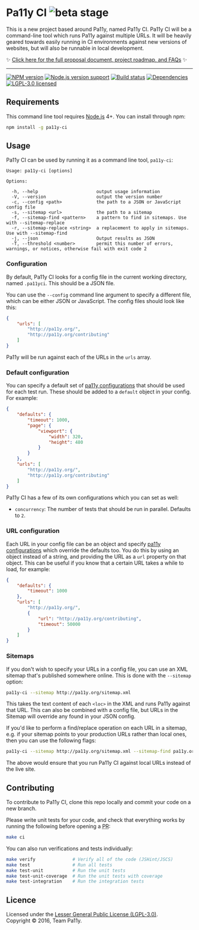 
# Pa11y CI ![beta stage][status-badge]

This is a new project based around Pa11y, named Pa11y CI. Pa11y CI will be a command-line tool which runs Pa11y against multiple URLs. It will be heavily geared towards easily running in CI environments against new versions of websites, but will also be runnable in local development.

:sparkles: [Click here for the full proposal document, project roadmap, and FAQs](PROPOSAL.md) :sparkles:

---


[![NPM version][shield-npm]][info-npm]
[![Node.js version support][shield-node]][info-node]
[![Build status][shield-build]][info-build]
[![Dependencies][shield-dependencies]][info-dependencies]
[![LGPL-3.0 licensed][shield-license]][info-license]


## Requirements

This command line tool requires [Node.js] 4+. You can install through npm:

```sh
npm install -g pa11y-ci
```


## Usage

Pa11y CI can be used by running it as a command line tool, `pa11y-ci`:

```
Usage: pa11y-ci [options]

Options:

  -h, --help                      output usage information
  -V, --version                   output the version number
  -c, --config <path>             the path to a JSON or JavaScript config file
  -s, --sitemap <url>             the path to a sitemap
  -f, --sitemap-find <pattern>    a pattern to find in sitemaps. Use with --sitemap-replace
  -r, --sitemap-replace <string>  a replacement to apply in sitemaps. Use with --sitemap-find
  -j, --json                      Output results as JSON
  -T, --threshold <number>        permit this number of errors, warnings, or notices, otherwise fail with exit code 2
```

### Configuration

By default, Pa11y CI looks for a config file in the current working directory, named `.pa11yci`. This should be a JSON file.

You can use the `--config` command line argument to specify a different file, which can be either JSON or JavaScript. The config files should look like this:

```json
{
    "urls": [
        "http://pa11y.org/",
        "http://pa11y.org/contributing"
    ]
}
```

Pa11y will be run against each of the URLs in the `urls` array.

### Default configuration

You can specify a default set of [pa11y configurations] that should be used for each test run. These should be added to a `default` object in your config. For example:

```json
{
    "defaults": {
        "timeout": 1000,
        "page": {
            "viewport": {
                "width": 320,
                "height": 480
            }
        }
    },
    "urls": [
        "http://pa11y.org/",
        "http://pa11y.org/contributing"
    ]
}
```

Pa11y CI has a few of its own configurations which you can set as well:

  - `concurrency`: The number of tests that should be run in parallel. Defaults to `2`.

### URL configuration

Each URL in your config file can be an object and specify [pa11y configurations] which override the defaults too. You do this by using an object instead of a string, and providing the URL as a `url` property on that object. This can be useful if you know that a certain URL takes a while to load, for example:

```json
{
    "defaults": {
        "timeout": 1000
    },
    "urls": [
        "http://pa11y.org/",
        {
            "url": "http://pa11y.org/contributing",
            "timeout": 50000
        }
    ]
}
```

### Sitemaps

If you don't wish to specify your URLs in a config file, you can use an XML sitemap that's published somewhere online. This is done with the `--sitemap` option:

```sh
pa11y-ci --sitemap http://pa11y.org/sitemap.xml
```

This takes the text content of each `<loc>` in the XML and runs Pa11y against that URL. This can also be combined with a config file, but URLs in the Sitemap will override any found in your JSON config.

If you'd like to perform a find/replace operation on each URL in a sitemap, e.g. if your sitemap points to your production URLs rather than local ones, then you can use the following flags:

```sh
pa11y-ci --sitemap http://pa11y.org/sitemap.xml --sitemap-find pa11y.org --sitemap-replace localhost
```

The above would ensure that you run Pa11y CI against local URLs instead of the live site.


## Contributing

To contribute to Pa11y CI, clone this repo locally and commit your code on a new branch.

Please write unit tests for your code, and check that everything works by running the following before opening a <abbr title="pull request">PR</abbr>:

```sh
make ci
```

You can also run verifications and tests individually:

```sh
make verify              # Verify all of the code (JSHint/JSCS)
make test                # Run all tests
make test-unit           # Run the unit tests
make test-unit-coverage  # Run the unit tests with coverage
make test-integration    # Run the integration tests
```


## Licence

Licensed under the [Lesser General Public License (LGPL-3.0)](LICENSE).  
Copyright &copy; 2016, Team Pa11y.



[issues]: https://github.com/pa11y/ci/issues
[node.js]: https://nodejs.org/
[pa11y configurations]: https://github.com/pa11y/pa11y#configuration
[status-badge]: https://img.shields.io/badge/status-beta-yellowgreen.svg
[twitter]: https://twitter.com/pa11yorg

[info-dependencies]: https://gemnasium.com/pa11y/ci
[info-license]: LICENSE
[info-node]: package.json
[info-npm]: https://www.npmjs.com/package/pa11y-ci
[info-build]: https://travis-ci.org/pa11y/ci
[shield-dependencies]: https://img.shields.io/gemnasium/pa11y/ci.svg
[shield-license]: https://img.shields.io/badge/license-LGPL%203.0-blue.svg
[shield-node]: https://img.shields.io/badge/node.js%20support-4–6-brightgreen.svg
[shield-npm]: https://img.shields.io/npm/v/pa11y-ci.svg
[shield-build]: https://img.shields.io/travis/pa11y/ci/master.svg
